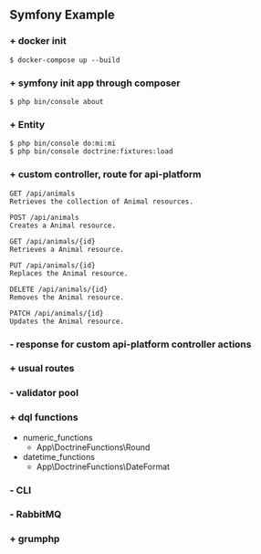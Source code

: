 ## Symfony Example ##

### + docker init
    $ docker-compose up --build

### + symfony init app through composer
    $ php bin/console about

### + Entity
    $ php bin/console do:mi:mi
    $ php bin/console doctrine:fixtures:load

### + custom controller, route for api-platform
    GET /api/animals
    Retrieves the collection of Animal resources.
    
    POST /api/animals
    Creates a Animal resource.
    
    GET /api/animals/{id}
    Retrieves a Animal resource.
    
    PUT /api/animals/{id}
    Replaces the Animal resource.
    
    DELETE /api/animals/{id}
    Removes the Animal resource.
    
    PATCH /api/animals/{id}
    Updates the Animal resource.

### - response for custom api-platform controller actions

### + usual routes

### - validator pool

### + dql functions
* numeric_functions
    * App\DoctrineFunctions\Round
* datetime_functions
    * App\DoctrineFunctions\DateFormat

### - CLI

### - RabbitMQ

### + grumphp